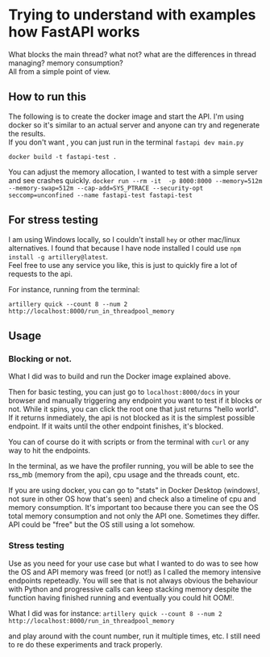 
# Trying to understand with examples how FastAPI works

What blocks the main thread? what not? what are the differences in thread managing? memory consumption?  
All from a simple point of view. 

## How to run this
The following is to create the docker image and start the API. I'm using docker so it's similar to an actual server and anyone can try and regenerate the results.  
If you don't want , you can just run in the terminal `fastapi dev main.py`


`docker build -t fastapi-test .`

You can adjust the memory allocation, I wanted to test with a simple server and see crashes quickly.
`docker run --rm -it  -p 8000:8000 --memory=512m --memory-swap=512m --cap-add=SYS_PTRACE --security-opt seccomp=unconfined --name fastapi-test fastapi-test
`

## For stress testing
I am using Windows locally, so I couldn't install `hey` or other mac/linux alternatives.
I found that because I have node installed I could use `npm install -g artillery@latest`.  
Feel free to use any service you like, this is just to quickly fire a lot of requests to the api.

For instance, running from the terminal:

`artillery quick --count 8 --num 2 http://localhost:8000/run_in_threadpool_memory`

## Usage

### Blocking or not.
What I did was to build and run the Docker image explained above.

Then for basic testing, you can just go to `localhost:8000/docs` in your browser and manually  triggering any endpoint you want to test if it blocks or not. While it spins, you can click the root one that just returns "hello world". If it returns inmediately, the api is not blocked as it is the simplest possible endpoint. If it waits until the other endpoint finishes, it's blocked.

You can of course do it with scripts or from the terminal with `curl` or any way to hit the endpoints.

In the terminal, as we have the profiler running, you will be able to see the rss_mb (memory from the api), cpu usage and the threads count, etc.  

If you are using docker, you can go to "stats" in Docker Desktop (windows!, not sure in other OS how that's seen) and check also a timeline of cpu and memory consumption. It's important too because there you can see the OS total memory consumption and not only the API one. Sometimes they differ. API could be "free" but the OS still using a lot somehow.

### Stress testing
Use as you need for your use case but what I wanted to do was to see how the OS and API memory was freed (or not!) as I called the memory intensive endpoints repeteadly.  You will see that is not always obvious the behaviour with Python and progressive calls can keep stacking memory despite the function having finished running and eventually you could hit OOM!.

What I did was for instance: 
`artillery quick --count 8 --num 2 http://localhost:8000/run_in_threadpool_memory`

and play around with the count number, run it multiple times, etc.
I still need to re do these experiments and track properly.
